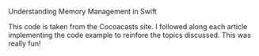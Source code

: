 Understanding Memory Management in Swift

This code is taken from the Cocoacasts site. I followed along each article implementing the code example to reinfore the topics discussed. This was really fun!
